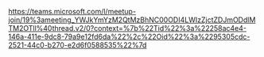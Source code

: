 https://teams.microsoft.com/l/meetup-join/19%3ameeting_YWJkYmYzM2QtMzBhNC00ODI4LWIzZjctZDJmODdlMTM2OTll%40thread.v2/0?context=%7b%22Tid%22%3a%22258ac4e4-146a-411e-9dc8-79a9e12fd6da%22%2c%22Oid%22%3a%2295305cdc-2521-44c0-b270-e2d6f0588535%22%7d
